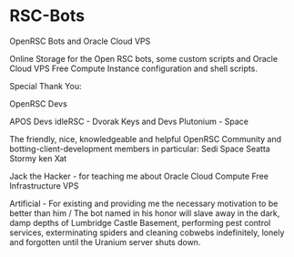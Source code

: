 # RSC-Bots
OpenRSC Bots and Oracle Cloud VPS

Online Storage for the Open RSC bots, some custom scripts and Oracle Cloud VPS Free Compute Instance configuration and shell scripts.

Special Thank You:

OpenRSC Devs

APOS Devs
idleRSC - Dvorak Keys and Devs
Plutonium - Space

The friendly, nice, knowledgeable and helpful OpenRSC Community and botting-client-development members in particular:
Sedi
Space
Seatta
Stormy
ken
Xat

Jack the Hacker - for teaching me about Oracle Cloud Compute Free Infrastructure VPS

Artificial - For existing and providing me the necessary motivation to be better than him / The bot named in his honor will slave away in the dark, damp depths of Lumbridge Castle Basement, performing pest control services, exterminating spiders and cleaning cobwebs indefinitely, lonely and forgotten until the Uranium server shuts down.
